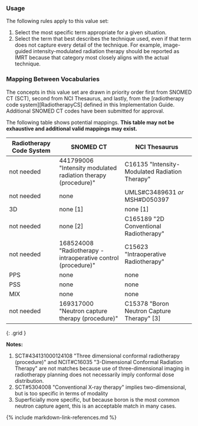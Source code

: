 ### Usage

The following rules apply to this value set:

1. Select the most specific term appropriate for a given situation.
2. Select the term that best describes the technique used, even if that term does not capture every detail of the technique. For example, image-guided intensity-modulated radiation therapy should be reported as IMRT because that category most closely aligns with the actual technique.

### Mapping Between Vocabularies

The concepts in this value set are drawn in priority order first from SNOMED CT (SCT), second from NCI Thesaurus, and lastly, from the [radiotherapy code system][RadiotherapyCS] defined in this Implementation Guide. Additional SNOMED CT codes have been submitted for approval.

The following table shows potential mappings. **This table may not be exhaustive and additional valid mappings may exist.**

| **Radiotherapy Code System** | **SNOMED CT**   | **NCI Thesaurus**   |
| --------- | -------------------- | --------------------- |
| not needed | 441799006 "Intensity modulated radiation therapy (procedure)" | C16135 "Intensity-Modulated Radiation Therapy" |
| not needed | none | UMLS#C3489631 _or_ MSH#D050397 |
| 3D | none [1] | none [1] |
| not needed | none [2] | C165189 "2D Conventional Radiotherapy" |
| not needed  | 168524008 "Radiotherapy - intraoperative control (procedure)" | C15623 "Intraoperative Radiotherapy" |
| PPS | none | none |
| PSS | none | none |
| MIX | none | none |
| not needed | 169317000 "Neutron capture therapy (procedure)" | C15378 "Boron Neutron Capture Therapy" [3] |
{: .grid }

**Notes:**

1. SCT#434131000124108 "Three dimensional conformal radiotherapy (procedure)" and NCIT#C16035 "3-Dimensional Conformal Radiation Therapy" are not matches because use of three-dimensional imaging in radiotherapy planning does not necessarily imply conformal dose distribution.
2. SCT#5304008 "Conventional X-ray therapy" implies two-dimensional, but is too specific in terms of modality
3. Superficially more specific, but because boron is the most common neutron capture agent, this is an acceptable match in many cases.

{% include markdown-link-references.md %}
